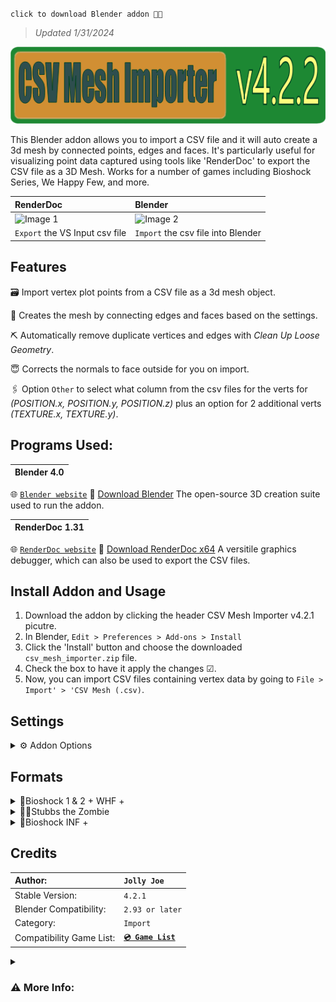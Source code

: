 `click to download Blender addon 💾🔻` 
> *Updated 1/31/2024*

[![download](https://github.com/JollyShmo/CSV_Import_Blender/blob/Beta/version_csv_import_beta.png)](https://github.com/JollyShmo/CSV_Import_Blender/releases/download/v4.2.1-beta/csv_mesh_importer.zip)

This Blender addon allows you to import a CSV file and it will auto create a 3d mesh by connected points, edges and faces. It's particularly useful for visualizing point data captured using tools like 'RenderDoc' to export the CSV file as a 3D Mesh. Works for a number of games including Bioshock Series, We Happy Few, and more.

| RenderDoc | Blender|
| :-------- | :----- |
| ![Image 1](https://github.com/JollyShmo/CSV_Import_Blender/blob/main/step1.png) | ![Image 2](https://github.com/JollyShmo/CSV_Import_Blender/blob/main/step2%20(2).png) |
|`Export` the VS Input csv file | `Import` the csv file into Blender |

## Features
🗃 Import vertex plot points from a CSV file as a 3d mesh object.

📐 Creates the mesh by connecting edges and faces based on the settings.

⛏ Automatically remove duplicate vertices and edges with *Clean Up Loose Geometry*.

😇 Corrects the normals to face outside for you on import.

🖇 Option `Other` to select what column from the csv files for the verts for *(POSITION.x, POSITION.y, POSITION.z)* plus an option for 2 additional verts *(TEXTURE.x, TEXTURE.y)*. 

## Programs Used:
| Blender 4.0 |
| :---------- |
🌐 [`Blender website`](https://www.blender.org)
💾 [Download Blender](https://www.blender.org/download/release/Blender4.0/blender-4.0.2-windows-x64.msi/) The open-source 3D creation suite used to run the addon.

| RenderDoc 1.31 |
| :------------- |
🌐 [`RenderDoc website`](https://renderdoc.org/)
💾 [Download RenderDoc x64](https://renderdoc.org/stable/1.31/RenderDoc_1.31_64.msi) A versitile graphics debugger, which can also be used to export the CSV files.

## Install Addon and Usage
1. Download the addon by clicking the header CSV Mesh Importer v4.2.1 picutre.
2. In Blender, `Edit > Preferences > Add-ons > Install`
3. Click the 'Install' button and choose the downloaded `csv_mesh_importer.zip` file.
4. Check the box to have it apply the changes ☑.
5. Now, you can import CSV files containing vertex data by going to `File > Import' > 'CSV Mesh (.csv)`.

## Settings

<details>
 <summary>⚙ Addon Options</summary>

 | Title | Discription |
 | :---- | :----------- |
| **`Scale Factor`**| Scale the imported mesh. (0.01 - 10.00)|
| **`Connection Method`**| Choose between connecting vertices with edges or faces.|
| **`Format`**| Choose between game sets or other. (Stubbs the Zombie, Bioshock 1 & 2 + WHF +, Bioshock INF +, Other)|
| **`Name Obj`**| Name the mesh on import. (default "Object")|
| **`Auto-Smooth(checkbox)`**| Have it use the default auto-smooth shading on import.|
| **`Center Object(checkbox)`**| This will center the object base on origin (middle of mesh usually) if unchecked it will be the verts from the RenderDoc capture location.|
| **`UV smart Unwrapping(checkbox)`**| just does a smart unwrap (only for Stubbs The Zombie atm)|
</details>

## Formats
<details>
<summary>🤯Bioshock 1 & 2 + WHF +</summary>
 
 `✔ Main Choice`
| Title | Recommended Setting |
| :---- | :------------------ |
| Scale: | `0.01` - `1.0`|
| Connection Method: | `Faces`|
| Format: | `Bioshock 1 & 2 + WHF +`|
| Name Obj: | `optional` `default "Object"`|
| Clean Up Loose Geometry: | `Required to work as intended` `only uncheck to debug`|
| Auto-Smooth: | `optional` `auto-smooth shading 30°`|
| Center Object: | `optional` `mesh to 3d curser`|
</details>
<details>
 
<summary>🧟‍♂️Stubbs the Zombie</summary>

`⚠ Stubbs The Zombie Game Only`

| Title | Recommended Setting |
| -- | -- |
| Scale: | `10.0` |
| Connection Method: | `Faces`|
| Format: | `Stubbs The Zombie`|
| Name Obj: | `optional` `default "Object"`| 
| Clean Up Loose Geometry: | `Required to work as intended` `only uncheck to debug`|
| Auto-Smooth: | `optional` `auto-smooth shading 30°`|
| Center Object: | `optional`|
| Beta: UV Unwrapping: |⚠ `optional` `smart uv unwraps`|
</details>

<details>
<summary>🦺Bioshock INF +</summary>

 `⚠ work in progress`
> Scale: `0.01` - `1.0`
> Connection Method: `Faces`
> Format: `Bioshock INF +`
> Name Obj `optional` `default "Object"`
> Clean Up Loose Geometry `Required to work as intended` `only uncheck to debug`
> Auto-Smooth: `optional` `auto-smooth shading 30°`
> Center Object: `optional` `mesh to 3d curser`
</details> 

## Credits

| Author: | `Jolly Joe` |
| :-------| :---------- |
| Stable Version:| `4.2.1` |
| Blender Compatibility:| `2.93 or later` |
| Category:| `Import` |
| Compatibility Game List:| **[`💿 Game List`](/GameList.md)** |

<details>
<summary><h3> ⚠ More Info:</h3></summary>

`notes:` 

>```This addon creates a mesh with connected edges or faces based on the imported points. It's important to review the results and refine the mesh as needed after import.```

```⚠ This is optimized for games that work with RenderDoc and the csv files it can export.```

- `Custom Imports: [Bioshock 1 & 2 + WHF +] should be the default when trying a new game not listed. You can also use [Other].` 

- `[Bioshock INF +] is only last resort. It is better to use Other in some cases.`

- `(TEXTURE.x, TEXTURE.y) currently only works under [Other]!`
</details>


